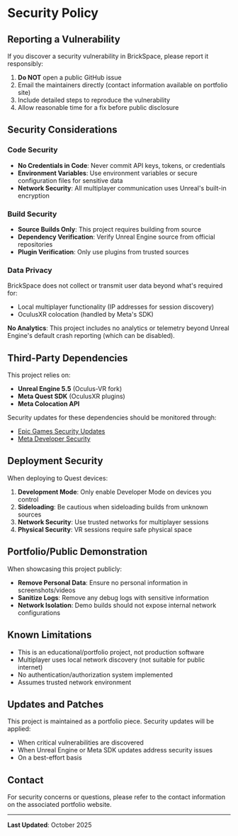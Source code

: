 # Security Policy

## Reporting a Vulnerability

If you discover a security vulnerability in BrickSpace, please report it responsibly:

1. **Do NOT** open a public GitHub issue
2. Email the maintainers directly (contact information available on portfolio site)
3. Include detailed steps to reproduce the vulnerability
4. Allow reasonable time for a fix before public disclosure

## Security Considerations

### Code Security

- **No Credentials in Code**: Never commit API keys, tokens, or credentials
- **Environment Variables**: Use environment variables or secure configuration files for sensitive data
- **Network Security**: All multiplayer communication uses Unreal's built-in encryption

### Build Security

- **Source Builds Only**: This project requires building from source
- **Dependency Verification**: Verify Unreal Engine source from official repositories
- **Plugin Verification**: Only use plugins from trusted sources

### Data Privacy

BrickSpace does not collect or transmit user data beyond what's required for:
- Local multiplayer functionality (IP addresses for session discovery)
- OculusXR colocation (handled by Meta's SDK)

**No Analytics**: This project includes no analytics or telemetry beyond Unreal Engine's default crash reporting (which can be disabled).

## Third-Party Dependencies

This project relies on:
- **Unreal Engine 5.5** (Oculus-VR fork)
- **Meta Quest SDK** (OculusXR plugins)
- **Meta Colocation API**

Security updates for these dependencies should be monitored through:
- [Epic Games Security Updates](https://www.unrealengine.com/en-US/security)
- [Meta Developer Security](https://developers.meta.com/horizon/)

## Deployment Security

When deploying to Quest devices:

1. **Development Mode**: Only enable Developer Mode on devices you control
2. **Sideloading**: Be cautious when sideloading builds from unknown sources
3. **Network Security**: Use trusted networks for multiplayer sessions
4. **Physical Security**: VR sessions require safe physical space

## Portfolio/Public Demonstration

When showcasing this project publicly:

- **Remove Personal Data**: Ensure no personal information in screenshots/videos
- **Sanitize Logs**: Remove any debug logs with sensitive information
- **Network Isolation**: Demo builds should not expose internal network configurations

## Known Limitations

- This is an educational/portfolio project, not production software
- Multiplayer uses local network discovery (not suitable for public internet)
- No authentication/authorization system implemented
- Assumes trusted network environment

## Updates and Patches

This project is maintained as a portfolio piece. Security updates will be applied:
- When critical vulnerabilities are discovered
- When Unreal Engine or Meta SDK updates address security issues
- On a best-effort basis

## Contact

For security concerns or questions, please refer to the contact information on the associated portfolio website.

---

**Last Updated**: October 2025
